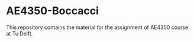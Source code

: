 # AE4350-Boccacci
This repository contains the material for the assignment of AE4350 course at Tu Delft.
